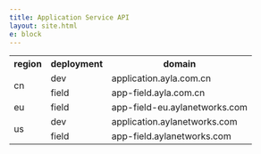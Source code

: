 ```yaml
---
title: Application Service API
layout: site.html
e: block
---
```


<table>
<tr>
<th>region</th>
<th>deployment</th>
<th>domain</th>
</tr>
<tr>
<td rowspan="2">cn</td>
<td>dev</td>
<td>application.ayla.com.cn</td>
</tr>
<tr>
<td>field</td>
<td>app-field.ayla.com.cn</td>
</tr>
<tr>
<td>eu</td>
<td>field</td>
<td>app-field-eu.aylanetworks.com</td>
</tr>
<tr>
<td rowspan="2">us</td>
<td>dev</td>
<td>application.aylanetworks.com</td>
</tr>
<tr>
<td>field</td>
<td>app-field.aylanetworks.com</td>
</tr>
</table>